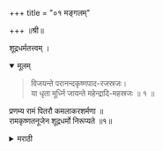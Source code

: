 +++
title = "०१ मङ्गलम्"

+++
॥श्री॥ 

शूद्रधर्मतत्त्वम् ।

<details open><summary>मूलम्</summary>

> विजयन्ते परानन्दकृष्णपाद-रजस्रजः।   
या धृता मूर्ध्नि जायन्ते महेन्द्रादि-महस्रजः ॥ १ ॥  

प्रणम्य रामं पितरौ कमलाकरशर्मणा ॥  
रामकृष्णतनूजेन शूद्रधर्मो निरूप्यते ॥१॥

<details><summary>मराठी</summary>

## टीका

श्रीरामचन्द्राप्रत आणि मातापितरांप्रत नमस्कार करून, रामकृष्णभट्टाचा पुत्र मी कमलाकरभट्ट शूद्रधर्म निरूपण करितों.
</details>